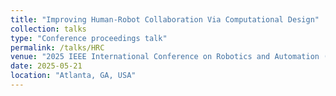 ```yaml
---
title: "Improving Human-Robot Collaboration Via Computational Design"
collection: talks
type: "Conference proceedings talk"
permalink: /talks/HRC
venue: "2025 IEEE International Conference on Robotics and Automation (ICRA 2025)"
date: 2025-05-21
location: "Atlanta, GA, USA"
---
```

